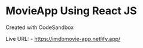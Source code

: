 # MovieApp Using React JS
Created with CodeSandbox


Live URL: - https://imdbmovie-app.netlify.app/
